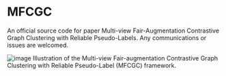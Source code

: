 # MFCGC
An official source code for paper Multi-view Fair-Augmentation Contrastive Graph Clustering with Reliable Pseudo-Labels. Any communications or issues are welcomed. 

![image](https://github.com/buthi/MFCGC/assets/76221047/6a5a315b-a94f-4548-b4ce-878cf4962aa4)
   Illustration of the Multi-view Fair-augmentation Contrastive Graph Clustering with Reliable Pseudo-Label (MFCGC) framework. 
